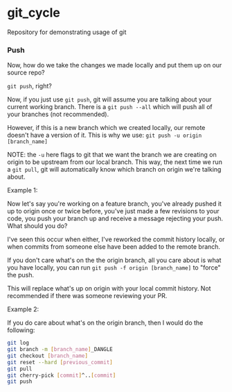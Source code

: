 # git_cycle

Repository for demonstrating usage of git


### Push

Now, how do we take the changes we made locally and put them up on our source repo?

`git push`, right?

Now, if you just use `git push`, git will assume you are talking about your current working branch. There is a `git push --all` which will push all of your branches (not recommended).

However, if this is a new branch which we created locally, our remote doesn't have a version of it. This is why we use: `git push -u origin [branch_name]`

NOTE: the `-u` here flags to git that we want the branch we are creating on origin to be upstream from our local branch. This way, the next time we run a `git pull`, git will automatically know which branch on origin we're talking about.

Example 1:

Now let's say you're working on a feature branch, you've already pushed it up to origin once or twice before, you've just made a few revisions to your code, you push your branch up and receive a message rejecting your push. What should you do?

I've seen this occur when either, I've reworked the commit history locally, or when commits from someone else have been added to the remote branch.

If you don't care what's on the the origin branch, all you care about is what you have locally, you can run `git push -f origin [branch_name]` to "force" the push.

This will replace what's up on origin with your local commit history. Not recommended if there was someone reviewing your PR.

Example 2:

If you do care about what's on the origin branch, then I would do the following:

```sh
git log
git branch -m [branch_name]_DANGLE
git checkout [branch_name]
git reset --hard [previous_commit]
git pull
git cherry-pick [commit]^..[commit]
git push
```

